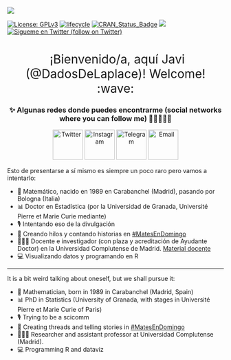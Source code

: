 <!--
**dadosdelaplace/dadosdelaplace** is a ✨ _special_ ✨ repository because its `README.md` (this file) appears on your GitHub profile.
-->

![](https://pbs.twimg.com/profile_banners/238620126/1600271641/1500x500)


[![License:
GPLv3](https://img.shields.io/badge/license-GPLv3-blue.svg)](https://www.gnu.org/licenses/gpl-3.0)
[![lifecycle](https://img.shields.io/badge/lifecycle-experimental-orange.svg)](https://www.tidyverse.org/lifecycle/#experimental)
[![CRAN\_Status\_Badge](http://www.r-pkg.org/badges/version/icon)](https://cran.r-project.org/package=icons)
<a href="https://github.com/dadosdelaplace/hilostwitter/graphs/contributors" alt="Contributors"> <img src="https://img.shields.io/github/contributors/dadosdelaplace/hilostwitter" /></a>
<a href="https://twitter.com/intent/follow?screen_name=dadosdelaplace"> <img src="https://img.shields.io/twitter/follow/dadosdelaplace?style=social&logo=twitter"
            alt="Sígueme en Twitter (follow on Twitter)"></a>
<!-- <a href="https://discord.gg/HjJCwm5">
        <img src="https://img.shields.io/discord/308323056592486420?logo=discord"
            alt="chat on Discord"></a> --->
            
<h1 style="font-weight:normal" align="center">
  &nbsp;¡Bienvenido/a, aquí Javi (@DadosDeLaplace)! Welcome! :wave:
</h1>
<div align="center">

  ### ✨ Algunas redes donde puedes encontrarme (social networks where you can follow me) :man_technologist:👀👇🏻
  
  <a href="https://twitter.com/dadosdelaplace"><img border="0" alt="Twitter" src="https://assets.dryicons.com/uploads/icon/svg/8385/c23f7ffc-ca8d-4246-8978-ce9f6d5bcc99.svg" width="70" height="70"></a>
  <a href="https://instagram.com/javieralvarezliebana"><img border="0" alt="Instagram" src="https://logodownload.org/wp-content/uploads/2017/04/instagram-logo-3.png" width="70" height="70"></a>
  <a href="https://t.me/dadosdelaplace"><img border="0" alt="Telegram" src="https://upload.wikimedia.org/wikipedia/commons/thumb/8/83/Telegram_2019_Logo.svg/1024px-Telegram_2019_Logo.svg.png" width="70" height="70"></a>
  <a href="mailto:alvarezljavier@uniovi.es"><img border="0" alt="Email" src="https://assets.dryicons.com/uploads/icon/svg/8007/c804652c-fae4-43d7-b539-187d6a408254.svg" width="70" height="70"></a>
</div>

Esto de presentarse a sí mismo es siempre un poco raro pero vamos a intentarlo:

- 🧮 Matemático, nacido en 1989 en Carabanchel (Madrid), pasando por Bologna (Italia)
- 📊 Doctor en Estadística (por la Universidad de Granada, Université Pierre et Marie Curie mediante)
- 🎙 Intentando eso de la divulgación
- 🧶 Creando hilos y contando historias en <a href="https://twitter.com/i/events/1398580673221378049">#MatesEnDomingo</a>
- 👨🏻‍🏫 Docente e investigador (con plaza y acreditación de Ayudante Doctor) en la Universidad Complutense de Madrid. [Material docente](https://github.com/dadosdelaplace/docencia)
- 💻 Visualizando datos y programando en R

---

It is a bit weird talking about oneself, but we shall pursue it:

- 🧮 Mathematician, born in 1989 in Carabanchel (Madrid, Spain)
- 📊 PhD in Statistics (University of Granada, with stages in Université Pierre et Marie Curie of Paris)
- 🎙 Trying to be a scicomm
- 🧶 Creating threads and telling stories in <a href="https://twitter.com/i/events/1398580673221378049">#MatesEnDomingo</a>
- 👨🏻‍🏫 Researcher and assistant professor at Universidad Complutense (Madrid).
- 💻 Programming R and dataviz
